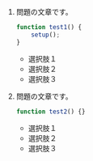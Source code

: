 1. 問題の文章です。

    ```js
    function test1() {
        setup();
    }
    ```

    - 選択肢１
    - 選択肢２
    - 選択肢３

2. 問題の文章です。

    ```js
    function test2() {}
    ```

    - 選択肢１
    - 選択肢２
    - 選択肢３
